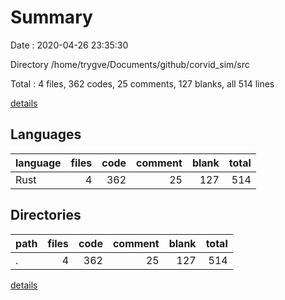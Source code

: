 # Summary

Date : 2020-04-26 23:35:30

Directory /home/trygve/Documents/github/corvid_sim/src

Total : 4 files,  362 codes, 25 comments, 127 blanks, all 514 lines

[details](details.md)

## Languages
| language | files | code | comment | blank | total |
| :--- | ---: | ---: | ---: | ---: | ---: |
| Rust | 4 | 362 | 25 | 127 | 514 |

## Directories
| path | files | code | comment | blank | total |
| :--- | ---: | ---: | ---: | ---: | ---: |
| . | 4 | 362 | 25 | 127 | 514 |

[details](details.md)